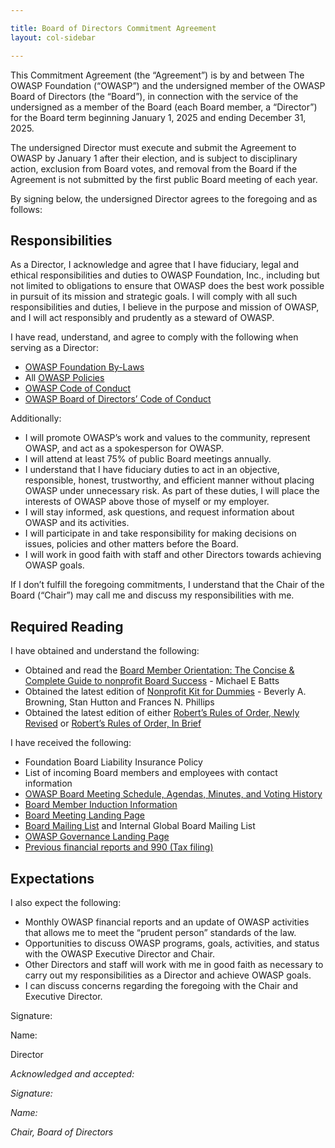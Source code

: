 ```yaml
---

title: Board of Directors Commitment Agreement
layout: col-sidebar

---
```


This Commitment Agreement (the “Agreement”) is by and between The OWASP Foundation (“OWASP”) and the undersigned member of the OWASP Board of Directors (the “Board”), in connection with the service of the undersigned as a member of the Board (each Board member, a “Director”) for the Board term beginning January 1, 2025 and ending December 31, 2025.

The undersigned Director must execute and submit the Agreement to OWASP by January 1 after their election, and is subject to disciplinary action, exclusion from Board votes, and removal from the Board if the Agreement is not submitted by the first public Board meeting of each year.

By signing below, the undersigned Director agrees to the foregoing and as follows:

## Responsibilities

As a Director, I acknowledge and agree that I have fiduciary, legal and ethical responsibilities and duties to OWASP Foundation, Inc., including but not limited to obligations to ensure that OWASP does the best work possible in pursuit of its mission and strategic goals. I will comply with all such responsibilities and duties, I believe in the purpose and mission of OWASP, and I will act responsibly and prudently as a steward of OWASP.

I have read, understand, and agree to comply with the following when serving as a Director:

- [OWASP Foundation By-Laws](https://owasp.org/www-policy/legal/bylaws)
- All [OWASP Policies](https://owasp.org/www-policy/)
- [OWASP Code of Conduct](https://owasp.org/www-policy/operational/code-of-conduct)
- [OWASP Board of Directors’ Code of Conduct](https://owasp.org/www-policy/operational/board-code-of-conduct)

Additionally:

- I will promote OWASP’s work and values to the community, represent OWASP, and act as a spokesperson for OWASP.
- I will attend at least 75% of public Board meetings annually.
- I understand that I have fiduciary duties to act in an objective, responsible, honest, trustworthy, and efficient manner without placing OWASP under unnecessary risk. As part of these duties, I will place the interests of OWASP above those of myself or my employer.
- I will stay informed, ask questions, and request information about OWASP and its activities.
- I will participate in and take responsibility for making decisions on issues, policies and other matters before the Board.
- I will work in good faith with staff and other Directors towards achieving OWASP goals.

If I don’t fulfill the foregoing commitments, I understand that the Chair of the Board (“Chair”) may call me and discuss my responsibilities with me.

## Required Reading

I have obtained and understand the following:

- Obtained and read the [Board Member Orientation: The Concise & Complete Guide to nonprofit Board Success](https://a.co/d/dhHkNFX) - Michael E Batts
- Obtained the latest edition of [Nonprofit Kit for Dummies](https://a.co/d/9kWAAyX) - Beverly A. Browning, Stan Hutton and Frances N. Phillips
- Obtained the latest edition of either [Robert’s Rules of Order, Newly Revised](https://a.co/d/azFXSaE) or [Robert’s Rules of Order, In Brief](https://a.co/d/4ABYfe7)

I have received the following:

- Foundation Board Liability Insurance Policy
- List of incoming Board members and employees with contact information
- [OWASP Board Meeting Schedule, Agendas, Minutes, and Voting History](https://owasp.org/www-board/)
- [Board Member Induction Information](https://owasp.org/www-board/#div-induction)
- [Board Meeting Landing Page](https://owasp.org/www-board)
- [Board Mailing List](https://groups.google.com/a/owasp.org/g/global-board) and Internal Global Board Mailing List
- [OWASP Governance Landing Page](https://owasp.org/governance)
- [Previous financial reports and 990 (Tax filing)](https://owasp.org/finance/)

## Expectations

I also expect the following:

- Monthly OWASP financial reports and an update of OWASP activities that allows me to meet the “prudent person” standards of the law.
- Opportunities to discuss OWASP programs, goals, activities, and status with the OWASP Executive Director and Chair.
- Other Directors and staff will work with me in good faith as necessary to carry out my responsibilities as a Director and achieve OWASP goals.
- I can discuss concerns regarding the foregoing with the Chair and Executive Director.

Signature:

Name:

Director

_Acknowledged and accepted:_

_Signature:_


_Name:_

_Chair, Board of Directors_
